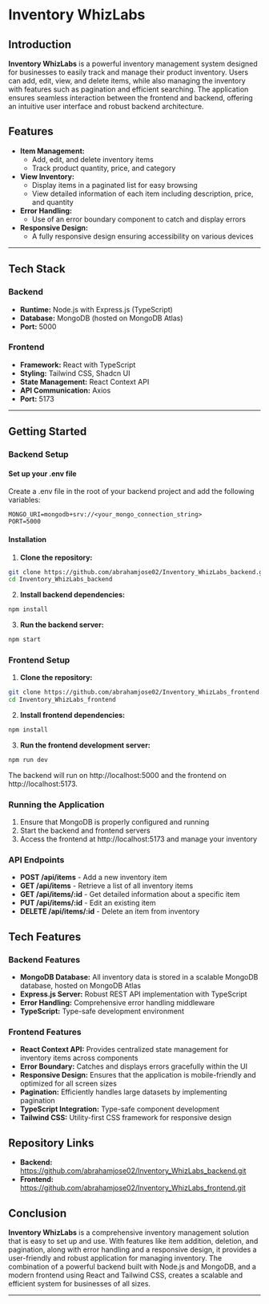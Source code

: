 # Inventory WhizLabs
## Introduction
**Inventory WhizLabs** is a powerful inventory management system designed for businesses to easily track and manage their product inventory. Users can add, edit, view, and delete items, while also managing the inventory with features such as pagination and efficient searching. The application ensures seamless interaction between the frontend and backend, offering an intuitive user interface and robust backend architecture.

## Features
- **Item Management:**
  - Add, edit, and delete inventory items
  - Track product quantity, price, and category
- **View Inventory:**
  - Display items in a paginated list for easy browsing
  - View detailed information of each item including description, price, and quantity
- **Error Handling:**
  - Use of an error boundary component to catch and display errors
- **Responsive Design:**
  - A fully responsive design ensuring accessibility on various devices

---

## Tech Stack
### Backend
- **Runtime:** Node.js with Express.js (TypeScript)
- **Database:** MongoDB (hosted on MongoDB Atlas)
- **Port:** 5000

### Frontend
- **Framework:** React with TypeScript
- **Styling:** Tailwind CSS, Shadcn UI
- **State Management:** React Context API
- **API Communication:** Axios
- **Port:** 5173

---

## Getting Started

### Backend Setup
#### Set up your .env file
Create a .env file in the root of your backend project and add the following variables:
```
MONGO_URI=mongodb+srv://<your_mongo_connection_string>
PORT=5000
```

#### Installation
1. **Clone the repository:**
```bash
git clone https://github.com/abrahamjose02/Inventory_WhizLabs_backend.git
cd Inventory_WhizLabs_backend
```

2. **Install backend dependencies:**
```bash
npm install
```

3. **Run the backend server:**
```bash
npm start
```

### Frontend Setup
1. **Clone the repository:**
```bash
git clone https://github.com/abrahamjose02/Inventory_WhizLabs_frontend.git
cd Inventory_WhizLabs_frontend
```

2. **Install frontend dependencies:**
```bash
npm install
```

3. **Run the frontend development server:**
```bash
npm run dev
```

The backend will run on http://localhost:5000 and the frontend on http://localhost:5173.

### Running the Application
1. Ensure that MongoDB is properly configured and running
2. Start the backend and frontend servers
3. Access the frontend at http://localhost:5173 and manage your inventory

### API Endpoints
- **POST /api/items** - Add a new inventory item
- **GET  /api/items** - Retrieve a list of all inventory items
- **GET  /api/items/:id** - Get detailed information about a specific item
- **PUT  /api/items/:id** - Edit an existing item
- **DELETE /api/items/:id** - Delete an item from inventory

## Tech Features

### Backend Features
- **MongoDB Database:** All inventory data is stored in a scalable MongoDB database, hosted on MongoDB Atlas
- **Express.js Server:** Robust REST API implementation with TypeScript
- **Error Handling:** Comprehensive error handling middleware
- **TypeScript:** Type-safe development environment

### Frontend Features
- **React Context API:** Provides centralized state management for inventory items across components
- **Error Boundary:** Catches and displays errors gracefully within the UI
- **Responsive Design:** Ensures that the application is mobile-friendly and optimized for all screen sizes
- **Pagination:** Efficiently handles large datasets by implementing pagination
- **TypeScript Integration:** Type-safe component development
- **Tailwind CSS:** Utility-first CSS framework for responsive design

## Repository Links
- **Backend:** https://github.com/abrahamjose02/Inventory_WhizLabs_backend.git
- **Frontend:** https://github.com/abrahamjose02/Inventory_WhizLabs_frontend.git

## Conclusion
**Inventory WhizLabs** is a comprehensive inventory management solution that is easy to set up and use. With features like item addition, deletion, and pagination, along with error handling and a responsive design, it provides a user-friendly and robust application for managing inventory. The combination of a powerful backend built with Node.js and MongoDB, and a modern frontend using React and Tailwind CSS, creates a scalable and efficient system for businesses of all sizes.

---
